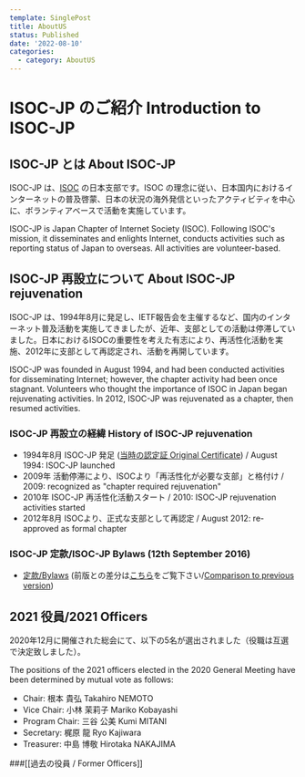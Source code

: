 ```yaml
---
template: SinglePost
title: AboutUS
status: Published
date: '2022-08-10'
categories:
  - category: AboutUS
---
```

# ISOC-JP のご紹介  Introduction to ISOC-JP

## ISOC-JP とは About ISOC-JP

ISOC-JP は、[ISOC](http://www.isoc.org) の日本支部です。ISOC の理念に従い、日本国内におけるインターネットの普及啓蒙、日本の状況の海外発信といったアクティビティを中心に、ボランティアベースで活動を実施しています。

ISOC-JP is Japan Chapter of Internet Society (ISOC).  Following ISOC's mission, it disseminates and enlights Internet, conducts activities such as reporting status of Japan to overseas.  All activities are volunteer-based.

## ISOC-JP 再設立について About ISOC-JP rejuvenation

ISOC-JP は、1994年8月に発足し、IETF報告会を主催するなど、国内のインターネット普及活動を実施してきましたが、近年、支部としての活動は停滞していました。日本におけるISOCの重要性を考えた有志により、再活性化活動を実施、2012年に支部として再認定され、活動を再開しています。

ISOC-JP was founded in August 1994, and had been conducted activities for disseminating Internet; however, the chapter activity had been once stagnant.  Volunteers who thought the importance of ISOC in Japan began rejuvenating activities.  In 2012, ISOC-JP was rejuvenated as a chapter, then resumed activities.


### ISOC-JP 再設立の経緯 History of ISOC-JP rejuvenation

*  1994年8月 ISOC-JP 発足 ([当時の認定証 Original Certificate](materials/ISOC-JP-Chapter-Certificate.pdf)) / August 1994: ISOC-JP launched
*  2009年 活動停滞により、ISOCより「再活性化が必要な支部」と格付け / 2009: recognized as "chapter required rejuvenation"
*  2010年 ISOC-JP 再活性化活動スタート / 2010: ISOC-JP rejuvenation activities started
*  2012年8月 ISOCより、正式な支部として再認定 / August 2012: re-approved as formal chapter

### ISOC-JP 定款/ISOC-JP Bylaws (12th September 2016)

*  [定款/Bylaws](https://drive.google.com/file/d/1bSqZazox3A32KZjmmrVLFScUnyRsLiH0/view?usp=sharing) (前版との差分は[こちら](https://drive.google.com/file/d/1_DDD4hJ00v3PW-VaED1suApzLrv1gqWb/view?usp=sharing)をご覧下さい/[Comparison to previous version](https://drive.google.com/file/d/1_DDD4hJ00v3PW-VaED1suApzLrv1gqWb/view?usp=sharing))


## 2021 役員/2021 Officers

2020年12月に開催された総会にて、以下の5名が選出されました（役職は互選で決定致しました）。 

The positions of the 2021 officers elected in the 2020 General Meeting have been determined by mutual vote as follows:

*  Chair: 根本 貴弘 Takahiro NEMOTO
*  Vice Chair: 小林 茉莉子 Mariko Kobayashi
*  Program Chair: 三谷 公美 Kumi MITANI
*  Secretary: 梶原 龍 Ryo Kajiwara
*  Treasurer: 中島 博敬 Hirotaka NAKAJIMA

###[[過去の役員 / Former Officers]]

